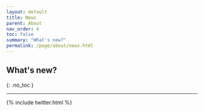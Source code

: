 ```yaml
---
layout: default
title: News
parent: About
nav_order: 4
toc: false
summary: "What's new?"
permalink: /page/about/news.html
---
```


## What's new?
{: .no_toc }

---

{% include twitter.html %}
